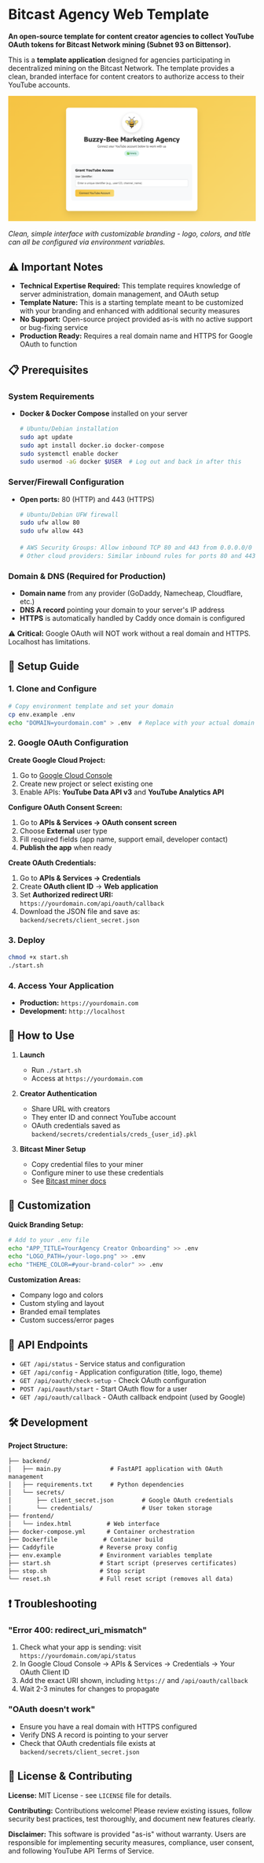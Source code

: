 # Bitcast Agency Web Template

**An open-source template for content creator agencies to collect YouTube OAuth tokens for Bitcast Network mining (Subnet 93 on Bittensor).**

This is a **template application** designed for agencies participating in decentralized mining on the Bitcast Network. The template provides a clean, branded interface for content creators to authorize access to their YouTube accounts.

![YouTube OAuth Manager Interface](sample.png)

*Clean, simple interface with customizable branding - logo, colors, and title can all be configured via environment variables.*

## ⚠️ **Important Notes**

- **Technical Expertise Required:** This template requires knowledge of server administration, domain management, and OAuth setup
- **Template Nature:** This is a starting template meant to be customized with your branding and enhanced with additional security measures
- **No Support:** Open-source project provided as-is with no active support or bug-fixing service
- **Production Ready:** Requires a real domain name and HTTPS for Google OAuth to function

## 📋 **Prerequisites**

### **System Requirements**
- **Docker & Docker Compose** installed on your server
  ```bash
  # Ubuntu/Debian installation
  sudo apt update
  sudo apt install docker.io docker-compose
  sudo systemctl enable docker
  sudo usermod -aG docker $USER  # Log out and back in after this
  ```

### **Server/Firewall Configuration**
- **Open ports:** 80 (HTTP) and 443 (HTTPS)
  ```bash
  # Ubuntu/Debian UFW firewall
  sudo ufw allow 80
  sudo ufw allow 443
  
  # AWS Security Groups: Allow inbound TCP 80 and 443 from 0.0.0.0/0
  # Other cloud providers: Similar inbound rules for ports 80 and 443
  ```

### **Domain & DNS (Required for Production)**
- **Domain name** from any provider (GoDaddy, Namecheap, Cloudflare, etc.)
- **DNS A record** pointing your domain to your server's IP address
- **HTTPS** is automatically handled by Caddy once domain is configured

⚠️ **Critical:** Google OAuth will NOT work without a real domain and HTTPS. Localhost has limitations.

## 🚀 **Setup Guide**

### **1. Clone and Configure**
```bash
# Copy environment template and set your domain
cp env.example .env
echo "DOMAIN=yourdomain.com" > .env  # Replace with your actual domain
```

### **2. Google OAuth Configuration**

**Create Google Cloud Project:**
1. Go to [Google Cloud Console](https://console.cloud.google.com/)
2. Create new project or select existing one
3. Enable APIs: **YouTube Data API v3** and **YouTube Analytics API**

**Configure OAuth Consent Screen:**
1. Go to **APIs & Services → OAuth consent screen**
2. Choose **External** user type
3. Fill required fields (app name, support email, developer contact)
4. **Publish the app** when ready

**Create OAuth Credentials:**
1. Go to **APIs & Services → Credentials**
2. Create **OAuth client ID** → **Web application**
3. Set **Authorized redirect URI:** `https://yourdomain.com/api/oauth/callback`
4. Download the JSON file and save as: `backend/secrets/client_secret.json`

### **3. Deploy**
```bash
chmod +x start.sh
./start.sh
```

### **4. Access Your Application**
- **Production:** `https://yourdomain.com`
- **Development:** `http://localhost`

## 📖 **How to Use**

1. **Launch**
   - Run `./start.sh`
   - Access at `https://yourdomain.com`

2. **Creator Authentication**
   - Share URL with creators
   - They enter ID and connect YouTube account
   - OAuth credentials saved as `backend/secrets/credentials/creds_{user_id}.pkl`

3. **Bitcast Miner Setup**
   - Copy credential files to your miner
   - Configure miner to use these credentials
   - See [Bitcast miner docs](https://github.com/bitcast-network/bitcast)

## 🎨 **Customization**

**Quick Branding Setup:**
```bash
# Add to your .env file
echo "APP_TITLE=YourAgency Creator Onboarding" >> .env
echo "LOGO_PATH=/your-logo.png" >> .env
echo "THEME_COLOR=#your-brand-color" >> .env
```

**Customization Areas:**
- Company logo and colors
- Custom styling and layout
- Branded email templates
- Custom success/error pages

## 🔧 **API Endpoints**

- `GET /api/status` - Service status and configuration
- `GET /api/config` - Application configuration (title, logo, theme)
- `GET /api/oauth/check-setup` - Check OAuth configuration  
- `POST /api/oauth/start` - Start OAuth flow for a user
- `GET /api/oauth/callback` - OAuth callback endpoint (used by Google)

## 🛠️ **Development**

**Project Structure:**
```
├── backend/
│   ├── main.py              # FastAPI application with OAuth management
│   ├── requirements.txt     # Python dependencies
│   └── secrets/
│       ├── client_secret.json        # Google OAuth credentials
│       └── credentials/              # User token storage
├── frontend/
│   └── index.html          # Web interface
├── docker-compose.yml      # Container orchestration
├── Dockerfile             # Container build
├── Caddyfile             # Reverse proxy config
├── env.example           # Environment variables template
├── start.sh              # Start script (preserves certificates)
├── stop.sh               # Stop script
└── reset.sh              # Full reset script (removes all data)
```

## ❗ **Troubleshooting**

### **"Error 400: redirect_uri_mismatch"**
1. Check what your app is sending: visit `https://yourdomain.com/api/status`
2. In Google Cloud Console → APIs & Services → Credentials → Your OAuth Client ID
3. Add the exact URI shown, including `https://` and `/api/oauth/callback`
4. Wait 2-3 minutes for changes to propagate

### **"OAuth doesn't work"**
- Ensure you have a real domain with HTTPS configured
- Verify DNS A record is pointing to your server
- Check that OAuth credentials file exists at `backend/secrets/client_secret.json`

## 📄 **License & Contributing**

**License:** MIT License - see `LICENSE` file for details.

**Contributing:** Contributions welcome! Please review existing issues, follow security best practices, test thoroughly, and document new features clearly.

**Disclaimer:** This software is provided "as-is" without warranty. Users are responsible for implementing security measures, compliance, user consent, and following YouTube API Terms of Service.
